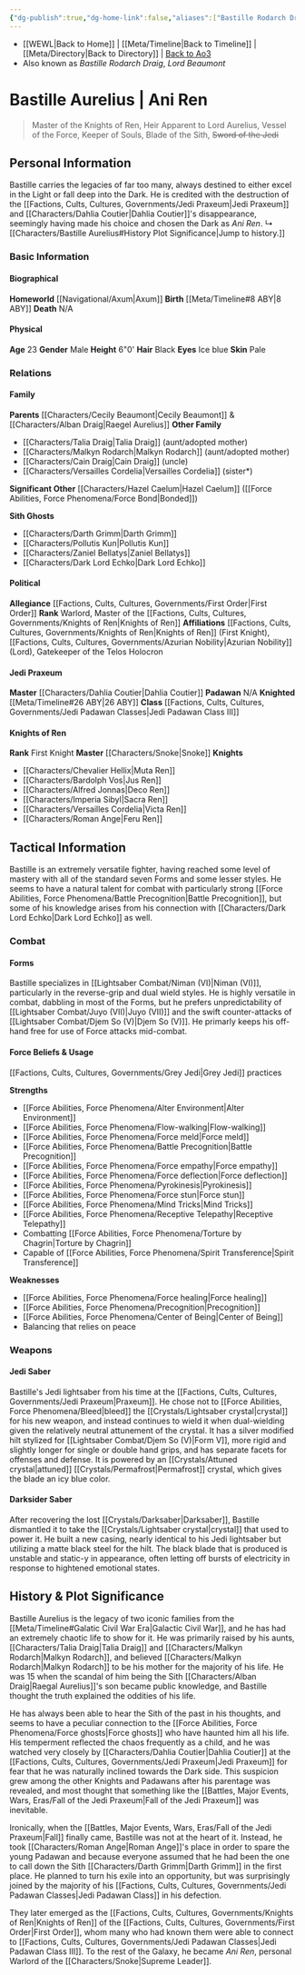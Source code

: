 ```yaml
---
{"dg-publish":true,"dg-home-link":false,"aliases":["Bastille Rodarch Draig","Ani Ren"],"rank":"Jedi Knight","form":"V, VI, VII","class":"Padawan Class III","status":"Fallen","tags":["character","forcesensitive","fallenjedi","firstorder","knightsofren","warlord","azuriannobility","nobility","jedipraxeum","jediknight","formv","formvi","formvii"],"permalink":"/characters/bastille-aurelius/","dgHomeLink":false,"dgPassFrontmatter":true}
---
```


- [[WEWL\|Back to Home]] | [[Meta/Timeline\|Back to Timeline]] | [[Meta/Directory\|Back to Directory]] | [Back to Ao3](https://archiveofourown.org/works/19334440/chapters/45992584)
- Also known as *Bastille Rodarch Draig*, *Lord Beaumont*

# Bastille Aurelius | Ani Ren
>Master of the Knights of Ren, Heir Apparent to Lord Aurelius, Vessel of the Force, Keeper of Souls, Blade of the Sith, ~~Sword of the Jedi~~

## Personal Information
Bastille carries the legacies of far too many, always destined to either excel in the Light or fall deep into the Dark. He is credited with the destruction of the [[Factions, Cults, Cultures, Governments/Jedi Praxeum\|Jedi Praxeum]] and [[Characters/Dahlia Coutier\|Dahlia Coutier]]'s disappearance, seemingly having made his choice and chosen the Dark as *Ani Ren*. 
↳ [[Characters/Bastille Aurelius#History Plot Significance\|Jump to history.]]

### Basic Information

#### Biographical
**Homeworld** [[Navigational/Axum\|Axum]]
**Birth** [[Meta/Timeline#8 ABY\|8 ABY]]
**Death** N/A

#### Physical
**Age** 23
**Gender** Male
**Height** 6"0'
**Hair** Black
**Eyes** Ice blue
**Skin** Pale

### Relations

#### Family
**Parents** [[Characters/Cecily Beaumont\|Cecily Beaumont]] & [[Characters/Alban Draig\|Raegel Aurelius]]
**Other Family** 
- [[Characters/Talia Draig\|Talia Draig]] (aunt/adopted mother)
- [[Characters/Malkyn Rodarch\|Malkyn Rodarch]] (aunt/adopted mother)
- [[Characters/Cain Draig\|Cain Draig]] (uncle)
- [[Characters/Versailles Cordelia\|Versailles Cordelia]] (sister*)

**Significant Other** [[Characters/Hazel Caelum\|Hazel Caelum]] ([[Force Abilities, Force Phenomena/Force Bond\|Bonded]])

**Sith Ghosts**
- [[Characters/Darth Grimm\|Darth Grimm]]
- [[Characters/Pollutis Kun\|Pollutis Kun]]
- [[Characters/Zaniel Bellatys\|Zaniel Bellatys]]
- [[Characters/Dark Lord Echko\|Dark Lord Echko]]

#### Political
**Allegiance**  [[Factions, Cults, Cultures, Governments/First Order\|First Order]] 
**Rank**  Warlord, Master of the [[Factions, Cults, Cultures, Governments/Knights of Ren\|Knights of Ren]]
**Affiliations** [[Factions, Cults, Cultures, Governments/Knights of Ren\|Knights of Ren]] (First Knight), [[Factions, Cults, Cultures, Governments/Azurian Nobility\|Azurian Nobility]] (Lord), Gatekeeper of the Telos Holocron

#### Jedi Praxeum
**Master** [[Characters/Dahlia Coutier\|Dahlia Coutier]]
**Padawan** N/A
**Knighted** [[Meta/Timeline#26 ABY\|26 ABY]]
**Class** [[Factions, Cults, Cultures, Governments/Jedi Padawan Classes\|Jedi Padawan Class III]]

#### Knights of Ren
**Rank** First Knight
**Master** [[Characters/Snoke\|Snoke]]
**Knights**
- [[Characters/Chevalier Hellix\|Muta Ren]]
- [[Characters/Bardolph Vos\|Jus Ren]]
- [[Characters/Alfred Jonnas\|Deco Ren]]
- [[Characters/Imperia Sibyl\|Sacra Ren]]
- [[Characters/Versailles Cordelia\|Victa Ren]]
- [[Characters/Roman Ange\|Feru Ren]]

## Tactical Information
Bastille is an extremely versatile fighter, having reached some level of mastery with all of the standard seven Forms and some lesser styles. He seems to have a natural talent for combat with particularly strong [[Force Abilities, Force Phenomena/Battle Precognition\|Battle Precognition]], but some of his knowledge arises from his connection with [[Characters/Dark Lord Echko\|Dark Lord Echko]] as well. 

### Combat

#### Forms
Bastille specializes in [[Lightsaber Combat/Niman (VI)\|Niman (VI)]], particularly in the reverse-grip and dual wield styles. He is highly versatile in combat, dabbling in most of the Forms, but he prefers unpredictability of [[Lightsaber Combat/Juyo (VII)\|Juyo (VII)]] and the swift counter-attacks of [[Lightsaber Combat/Djem So (V)\|Djem So (V)]]. He primarly keeps his off-hand free for use of Force attacks mid-combat. 

#### Force Beliefs & Usage
[[Factions, Cults, Cultures, Governments/Grey Jedi\|Grey Jedi]] practices

**Strengths**
- [[Force Abilities, Force Phenomena/Alter Environment\|Alter Environment]]
- [[Force Abilities, Force Phenomena/Flow-walking\|Flow-walking]]
- [[Force Abilities, Force Phenomena/Force meld\|Force meld]]
- [[Force Abilities, Force Phenomena/Battle Precognition\|Battle Precognition]]
- [[Force Abilities, Force Phenomena/Force empathy\|Force empathy]]
- [[Force Abilities, Force Phenomena/Force deflection\|Force deflection]]
- [[Force Abilities, Force Phenomena/Pyrokinesis\|Pyrokinesis]]
- [[Force Abilities, Force Phenomena/Force stun\|Force stun]]
- [[Force Abilities, Force Phenomena/Mind Tricks\|Mind Tricks]]
- [[Force Abilities, Force Phenomena/Receptive Telepathy\|Receptive Telepathy]]
- Combatting [[Force Abilities, Force Phenomena/Torture by Chagrin\|Torture by Chagrin]]
- Capable of [[Force Abilities, Force Phenomena/Spirit Transference\|Spirit Transference]]

**Weaknesses**
- [[Force Abilities, Force Phenomena/Force healing\|Force healing]]
- [[Force Abilities, Force Phenomena/Precognition\|Precognition]]
- [[Force Abilities, Force Phenomena/Center of Being\|Center of Being]]
- Balancing that relies on peace

### Weapons

#### Jedi Saber
Bastille's Jedi lightsaber from his time at the [[Factions, Cults, Cultures, Governments/Jedi Praxeum\|Praxeum]]. He chose not to [[Force Abilities, Force Phenomena/Bleed\|bleed]] the [[Crystals/Lightsaber crystal\|crystal]] for his new weapon, and instead continues to wield it when dual-wielding given the relatively neutral attunement of the crystal. It has a silver modified hilt stylized for [[Lightsaber Combat/Djem So (V)\|Form V]], more rigid and slightly longer for single or double hand grips, and has separate facets for offenses and defense. It is powered by an [[Crystals/Attuned crystal\|attuned]] [[Crystals/Permafrost\|Permafrost]] crystal, which gives the blade an icy blue color.

#### Darksider Saber
After recovering the lost [[Crystals/Darksaber\|Darksaber]], Bastille dismantled it to take the [[Crystals/Lightsaber crystal\|crystal]] that used to power it. He built a new casing, nearly identical to his Jedi lightsaber but utilizing a matte black steel for the hilt. The black blade that is produced is unstable and static-y in appearance, often letting off bursts of electricity in response to hightened emotional states. 

## History & Plot Significance
Bastille Aurelius is the legacy of two iconic families from the [[Meta/Timeline#Galatic Civil War Era\|Galactic Civil War]], and he has had an extremely chaotic life to show for it. He was primarily raised by his aunts, [[Characters/Talia Draig\|Talia Draig]] and [[Characters/Malkyn Rodarch\|Malkyn Rodarch]], and believed [[Characters/Malkyn Rodarch\|Malkyn Rodarch]] to be his mother for the majority of his life. He was 15 when the scandal of him being the Sith [[Characters/Alban Draig\|Raegal Aurelius]]'s son became public knowledge, and Bastille thought the truth explained the oddities of his life.

He has always been able to hear the Sith of the past in his thoughts, and seems to have a peculiar connection to the [[Force Abilities, Force Phenomena/Force ghosts\|Force ghosts]] who have haunted him all his life. His temperment reflected the chaos frequently as a child, and he was watched very closely by [[Characters/Dahlia Coutier\|Dahlia Coutier]] at the [[Factions, Cults, Cultures, Governments/Jedi Praxeum\|Jedi Praxeum]] for fear that he was naturally inclined towards the Dark side. This suspicion grew among the other Knights and Padawans after his parentage was revealed, and most thought that something like the [[Battles, Major Events, Wars, Eras/Fall of the Jedi Praxeum\|Fall of the Jedi Praxeum]] was inevitable. 

Ironically, when the [[Battles, Major Events, Wars, Eras/Fall of the Jedi Praxeum\|Fall]] finally came, Bastille was not at the heart of it. Instead, he took [[Characters/Roman Ange\|Roman Ange]]'s place in order to spare the young Padawan and because everyone assumed that he had been the one to call down the Sith [[Characters/Darth Grimm\|Darth Grimm]] in the first place. He planned to turn his exile into an opportunity, but was surprisingly joined by the majority of his [[Factions, Cults, Cultures, Governments/Jedi Padawan Classes\|Jedi Padawan Class]] in his defection. 

They later emerged as the [[Factions, Cults, Cultures, Governments/Knights of Ren\|Knights of Ren]] of the [[Factions, Cults, Cultures, Governments/First Order\|First Order]], whom many who had known them were able to connect to [[Factions, Cults, Cultures, Governments/Jedi Padawan Classes\|Jedi Padawan Class III]]. To the rest of the Galaxy, he became *Ani Ren*, personal Warlord of the [[Characters/Snoke\|Supreme Leader]].